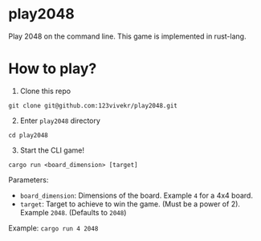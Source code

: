 # play2048

Play 2048 on the command line. This game is implemented in rust-lang.

# How to play?
1. Clone this repo
```
git clone git@github.com:123vivekr/play2048.git
```

2. Enter `play2048` directory
```
cd play2048
```

3. Start the CLI game!
```
cargo run <board_dimension> [target]
```
Parameters:
- `board_dimension`: Dimensions of the board. Example `4` for a 4x4 board.
- `target`: Target to achieve to win the game. (Must be a power of 2). Example `2048`. (Defaults to `2048`)

Example: `cargo run 4 2048`